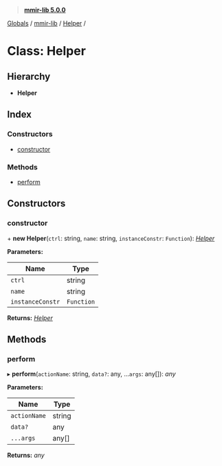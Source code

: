 > **[mmir-lib 5.0.0](../README.md)**

[Globals](../README.md) / [mmir-lib](../modules/mmir_lib.md) / [Helper](mmir_lib.helper.md) /

# Class: Helper

## Hierarchy

* **Helper**

## Index

### Constructors

* [constructor](mmir_lib.helper.md#constructor)

### Methods

* [perform](mmir_lib.helper.md#perform)

## Constructors

###  constructor

\+ **new Helper**(`ctrl`: string, `name`: string, `instanceConstr`: `Function`): *[Helper](mmir_lib.helper.md)*

**Parameters:**

Name | Type |
------ | ------ |
`ctrl` | string |
`name` | string |
`instanceConstr` | `Function` |

**Returns:** *[Helper](mmir_lib.helper.md)*

## Methods

###  perform

▸ **perform**(`actionName`: string, `data?`: any, ...`args`: any[]): *any*

**Parameters:**

Name | Type |
------ | ------ |
`actionName` | string |
`data?` | any |
`...args` | any[] |

**Returns:** *any*